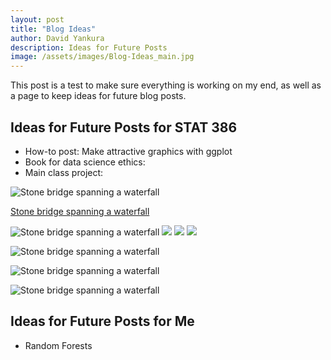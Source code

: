 ```yaml
---
layout: post
title: "Blog Ideas"
author: David Yankura
description: Ideas for Future Posts
image: /assets/images/Blog-Ideas_main.jpg
---
```


This post is a test to make sure everything is working on my end, as well as a page to keep ideas for future blog posts. 

## Ideas for Future Posts for STAT 386
- How-to post: Make attractive graphics with ggplot 
- Book for data science ethics: 
- Main class project: 

![Stone bridge spanning a waterfall](https://raw.githubusercontent.com/blacksaab/my386blog/main/assets/images/Blog-Ideas_Middle.jpg)

[Stone bridge spanning a waterfall](https://raw.githubusercontent.com/blacksaab/my386blog/main/assets/images/Blog-Ideas_Middle.jpg?token=GHSAT0AAAAAAB5U4XA6FK5JOWWG5CFWF2NCY7F6JAA)

<img src="raw.githubusercontent.com/blacksaab/my386blog/main/assets/images/Blog-Ideas_Middle.jpg" alt="Stone bridge spanning a waterfall">

<img src="https://raw.githubusercontent.com/blacksaab/my386blog/main/assets/images/Blog-Ideas_Middle.jpg?token=GHSAT0AAAAAAB5U4XA6FK5JOWWG5CFWF2NCY7F6JAA">

<img src="/assets/images/Post_1/plot_1.jpg">
<img src="../assets/images/Post_1/plot_1.jpg">

![Stone bridge spanning a waterfall](assets/images/Blog-Ideas_Middle.jpg)

![Stone bridge spanning a waterfall](../assets/images/Blog-Ideas_Middle.jpg)

![Stone bridge spanning a waterfall](/assets/images/Blog-Ideas_Middle.jpg)




## Ideas for Future Posts for Me
- Random Forests 
